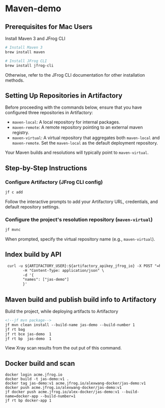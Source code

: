 # Maven-demo

## Prerequisites for Mac Users
Install Maven 3 and JFrog CLI
```sh
# Install Maven 3
brew install maven

# Install JFrog CLI
brew install jfrog-cli
```
   Otherwise, refer to the JFrog CLI documentation for other installation methods.

## Setting Up Repositories in Artifactory
Before proceeding with the commands below, ensure that you have configured three repositories in Artifactory:
- `maven-local`: A local repository for internal packages.
- `maven-remote`: A remote repository pointing to an external maven registry.
- `maven-virtual`: A virtual repository that aggregates both `maven-local` and `maven-remote`.
Set the `maven-local` as the default deployment repository.

Your Maven builds and resolutions will typically point to `maven-virtual`.

## Step-by-Step Instructions
### Configure Artifactory (JFrog CLI config)
```bash
jf c add
```
Follow the interactive prompts to add your Artifactory URL, credentials, and default repository settings.

### Configure the project's resolution repository (`maven-virtual`)
```bash
jf mvnc
```
When prompted, specify the virtual repository name (e.g., `maven-virtual`).

## Index build by API
```dtd
 curl -u ${ARTIFACTORY_USER}:${artifactory_apikey_jfrog_io} -X POST "=https://${artifactory-server}/xray/api/v1/binMgr/builds" \
        -H "Content-Type: application/json" \
        -d '{
        "names": ["jas-demo"]
        }'

```

## Maven build and publish build info to Artifactory
Build the project, while deploying artifacts to Artifactory
```dtd
<!--jf mvn package-->
jf mvn clean install --build-name jas-demo --build-number 1
jf rt bag
jf rt bce jas-demo  1 
jf rt bp  jas-demo  1
```
View Xray scan results from the out put of this command.


##  Docker build and scan
```
docker login acme.jfrog.io
docker build -t jas-demo:v1 .
docker tag jas-demo:v1 acme.jfrog.io/alexwang-docker/jas-demo:v1
docker push acme.jfrog.io/alexwang-docker/jas-demo:v1
jf docker push acme.jfrog.io/alex-docker/jas-demo:v1 --build-name=docker-app --build-number=1
jf rt bp docker-app 1
```
